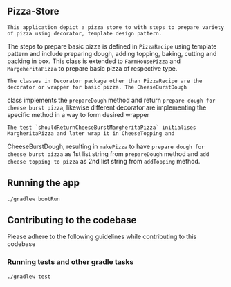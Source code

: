 ## Pizza-Store

	This application depict a pizza store to with steps to prepare variety of pizza using decorator, template design pattern.
The steps to prepare basic pizza is defined in `PizzaRecipe` using template pattern and include preparing dough, adding
topping, baking, cutting and packing in box. This class is extended to `FarmHousePizza` and `MargeheritaPizza` to prepare
basic pizza of respective type.

	The classes in Decorator package other than PizzaRecipe are the decorator or wrapper for basic pizza. The CheeseBurstDough
class implements the `prepareDough` method and return `prepare dough for cheese burst pizza`, likewise different decorator are
implementing the specific method in a way to form desired wrapper

	The test `shouldReturnCheeseBurstMargheritaPizza` initialises MargheritaPizza and later wrap it in CheeseTopping and
CheeseBurstDough, resulting in `makePizza` to have `prepare dough for cheese burst pizza` as 1st list string from `prepareDough`
method and `add cheese topping to pizza` as 2nd list string from `addTopping` method.

## Running the app

`./gradlew bootRun `

## Contributing to the codebase

Please adhere to the following guidelines while contributing to this codebase

### Running tests and other gradle tasks

`./gradlew test`

